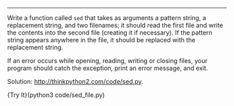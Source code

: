 ---------
Write a function called <span>`sed`</span> that takes as arguments a pattern string, a replacement string, and two filenames; it should read the first file and write the contents into the second file (creating it if necessary). If the pattern string appears anywhere in the file, it should be replaced with the replacement string.

If an error occurs while opening, reading, writing or closing files, your program should catch the exception, print an error message, and exit. 

Solution: <http://thinkpython2.com/code/sed.py>.


{Try It}(python3 code/sed_file.py)

